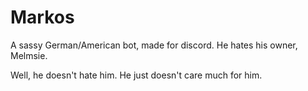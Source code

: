 # Markos
A sassy German/American bot, made for discord. He hates his owner, Melmsie.

Well, he doesn't hate him. He just doesn't care much for him.
